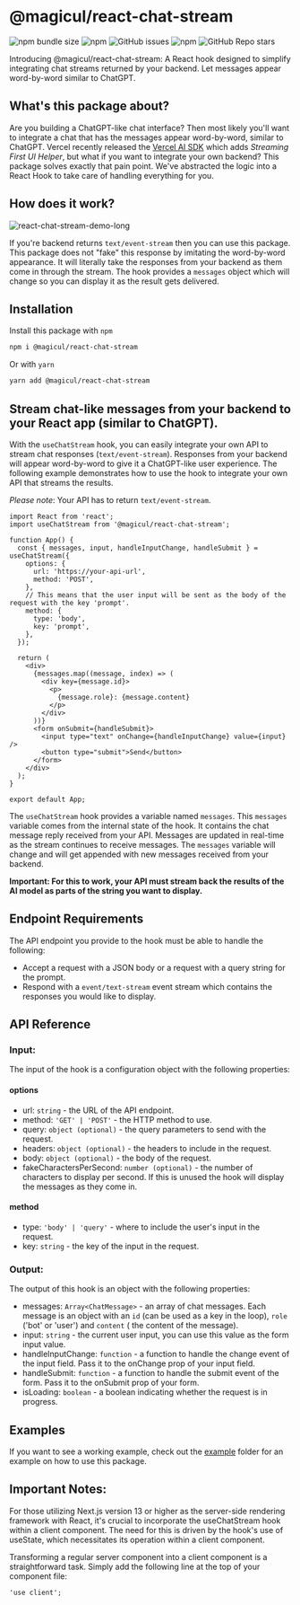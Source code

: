 # @magicul/react-chat-stream

![npm bundle size](https://img.shields.io/bundlephobia/min/@magicul/react-chat-stream)
![npm](https://img.shields.io/npm/dt/@magicul/react-chat-stream)
![GitHub issues](https://img.shields.io/github/issues/XD2Sketch/react-chat-stream)
![npm](https://img.shields.io/npm/v/@magicul/react-chat-stream)
![GitHub Repo stars](https://img.shields.io/github/stars/XD2Sketch/react-chat-stream?style=social)

Introducing @magicul/react-chat-stream: A React hook designed to simplify integrating
chat streams returned by your backend. Let messages appear word-by-word similar to ChatGPT.

## What's this package about?

Are you building a ChatGPT-like chat interface? Then most likely you'll want to integrate a chat that has the messages appear word-by-word, similar to ChatGPT. Vercel recently released the [Vercel AI SDK](https://vercel.com/blog/introducing-the-vercel-ai-sdk#streaming-first-ui-helpers) which adds _Streaming First UI Helper_, but what if you want to integrate your own backend? This package solves exactly that pain point. We've abstracted the logic into a React Hook to take care of handling everything for you.

## How does it work?
![react-chat-stream-demo-long](https://github.com/XD2Sketch/react-chat-stream/assets/5519740/178abe91-e30c-4f33-82cd-64dd66809377)

If you're backend returns `text/event-stream` then you can use this package. This package does not "fake" this response by imitating the word-by-word appearance. It will literally take the responses from your backend as them come in through the stream. The hook provides a `messages` object which will change so you can display it as the result gets delivered.

## Installation

Install this package with `npm`

```bash
npm i @magicul/react-chat-stream
```

Or with `yarn`

```bash
yarn add @magicul/react-chat-stream
```

## Stream chat-like messages from your backend to your React app (similar to ChatGPT).

With the `useChatStream` hook, you can easily integrate your own API
to stream chat responses (`text/event-stream`). Responses from your backend will appear
word-by-word to give it a ChatGPT-like user experience. The following
example demonstrates how to use the hook to integrate your own API
that streams the results.

_Please note_: Your API has to return `text/event-stream`.

```tsx
import React from 'react';
import useChatStream from '@magicul/react-chat-stream';

function App() {
  const { messages, input, handleInputChange, handleSubmit } = useChatStream({
    options: {
      url: 'https://your-api-url',
      method: 'POST',
    },
    // This means that the user input will be sent as the body of the request with the key 'prompt'.
    method: {
      type: 'body',
      key: 'prompt',
    },
  });

  return (
    <div>
      {messages.map((message, index) => (
        <div key={message.id}>
          <p>
            {message.role}: {message.content}
          </p>
        </div>
      ))}
      <form onSubmit={handleSubmit}>
        <input type="text" onChange={handleInputChange} value={input} />
        <button type="submit">Send</button>
      </form>
    </div>
  );
}

export default App;
```

The `useChatStream` hook provides a variable named `messages`. This
`messages` variable comes from the internal state of the hook. It contains the chat message reply received from
your API. Messages are updated in real-time as the stream continues to receive messages. The `messages` variable will change and will get
appended with new messages received from your backend.

**Important: For this to work, your API must stream back the results
of the AI model as parts of the string you want to display.**

## Endpoint Requirements

The API endpoint you provide to the hook must be able to handle the
following:

- Accept a request with a JSON body or a request with a query string
  for the prompt.
- Respond with a `event/text-stream` event stream which contains the
  responses you would like to display.

## API Reference

### Input:

The input of the hook is a configuration object with the following
properties:

#### options

- url: `string` - the URL of the API endpoint.
- method: `'GET' | 'POST'` - the HTTP method to use.
- query: `object (optional)` - the query parameters to send with the
  request.
- headers: `object (optional)` - the headers to include in the
  request.
- body: `object (optional)` - the body of the request.
- fakeCharactersPerSecond: `number (optional)` - the number of
  characters to display per second. If this is unused the hook will display the messages as they come in.

#### method

- type: `'body' | 'query'` - where to include the user's input in the
  request.
- key: `string` - the key of the input in the request.

### Output:

The output of this hook is an object with the following properties:

- messages: `Array<ChatMessage>` - an array of chat messages. Each
  message is an object with an `id` (can be used as a key in the
  loop), `role` ('bot' or 'user') and `content` (
  the content of the message).
- input: `string` - the current user input, you can use this value as
  the form input value.
- handleInputChange: `function` - a function to handle the change
  event of the input field. Pass it to the onChange prop of your input
  field.
- handleSubmit: `function` - a function to handle the submit event of
  the form. Pass it to the onSubmit prop of your form.
- isLoading: `boolean` - a boolean indicating whether the request is
  in progress.

## Examples

If you want to see a working example, check out the [example](./example)
folder for an example on how to use this package.

## Important Notes:

For those utilizing Next.js version 13 or higher as the server-side
rendering framework with React, it's crucial to incorporate the
useChatStream hook within a client component. The need for this is
driven by the hook's use of useState, which necessitates its operation
within a client component.

Transforming a regular server component into a client component is a
straightforward task. Simply add the following line at the top of your
component file:

```tsx
'use client';
```
